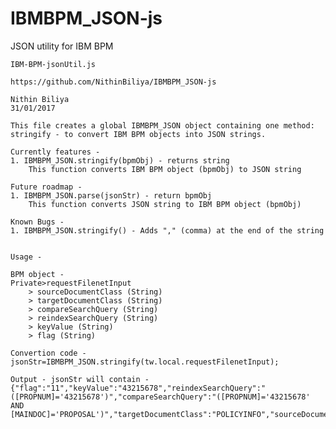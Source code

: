 # IBMBPM_JSON-js
JSON utility for IBM BPM

	IBM-BPM-jsonUtil.js
	
	https://github.com/NithinBiliya/IBMBPM_JSON-js
	
	Nithin Biliya
	31/01/2017
	
	This file creates a global IBMBPM_JSON object containing one method: stringify - to convert IBM BPM objects into JSON strings.
	
	Currently features -
	1. IBMBPM_JSON.stringify(bpmObj) - returns string
		This function converts IBM BPM object (bpmObj) to JSON string
	
	Future roadmap -
	1. IBMBPM_JSON.parse(jsonStr) - return bpmObj
		This function converts JSON string to IBM BPM object (bpmObj)
		
	Known Bugs -
	1. IBMBPM_JSON.stringify() - Adds "," (comma) at the end of the string


	Usage - 
	
	BPM object -
	Private>requestFilenetInput
		> sourceDocumentClass (String)
		> targetDocumentClass (String)
		> compareSearchQuery (String)
		> reindexSearchQuery (String)
		> keyValue (String)
		> flag (String)
	
	Convertion code -
	jsonStr=IBMBPM_JSON.stringify(tw.local.requestFilenetInput);
	
	Output - jsonStr will contain -
	{"flag":"11","keyValue":"43215678","reindexSearchQuery":"([PROPNUM]='43215678')","compareSearchQuery":"([PROPNUM]='43215678' AND [MAINDOC]='PROPOSAL')","targetDocumentClass":"POLICYINFO","sourceDocumentClass":"POLICYINFOTMP",},
	